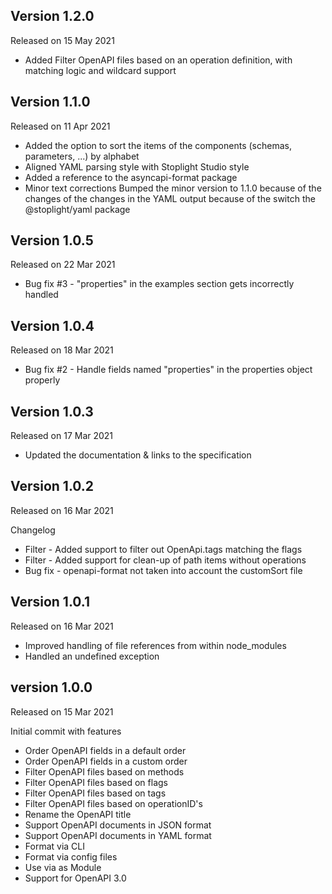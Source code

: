 ## Version 1.2.0

Released on 15 May 2021

- Added Filter OpenAPI files based on an operation definition, with matching logic and wildcard support

## Version 1.1.0

Released on 11 Apr 2021

- Added the option to sort the items of the components (schemas, parameters, ...) by alphabet
- Aligned YAML parsing style with Stoplight Studio style
- Added a reference to the asyncapi-format package
- Minor text corrections Bumped the minor version to 1.1.0 because of the changes of the changes in the YAML output
  because of the switch the @stoplight/yaml package

## Version 1.0.5

Released on 22 Mar 2021

- Bug fix #3 - "properties" in the examples section gets incorrectly handled

## Version 1.0.4

Released on 18 Mar 2021

- Bug fix #2 - Handle fields named "properties" in the properties object properly

## Version 1.0.3

Released on 17 Mar 2021

- Updated the documentation & links to the specification

## Version 1.0.2

Released on 16 Mar 2021

Changelog

- Filter - Added support to filter out OpenApi.tags matching the flags
- Filter - Added support for clean-up of path items without operations
- Bug fix - openapi-format not taken into account the customSort file

## Version 1.0.1

Released on 16 Mar 2021

- Improved handling of file references from within node_modules
- Handled an undefined exception

## version 1.0.0

Released on 15 Mar 2021

Initial commit with features

- Order OpenAPI fields in a default order
- Order OpenAPI fields in a custom order
- Filter OpenAPI files based on methods
- Filter OpenAPI files based on flags
- Filter OpenAPI files based on tags
- Filter OpenAPI files based on operationID's
- Rename the OpenAPI title
- Support OpenAPI documents in JSON format
- Support OpenAPI documents in YAML format
- Format via CLI
- Format via config files
- Use via as Module
- Support for OpenAPI 3.0
